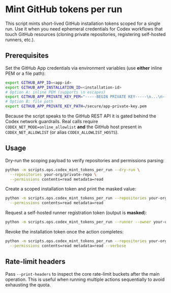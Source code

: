 # Mint GitHub tokens per run

This script mints short-lived GitHub installation tokens scoped for a single
run. Use it when you need ephemeral credentials for Codex workflows that touch
GitHub resources (cloning private repositories, registering self-hosted
runners, etc.).

## Prerequisites

Set the GitHub App credentials via environment variables (use **either** inline
PEM or a file path):

```bash
export GITHUB_APP_ID=<app-id>
export GITHUB_APP_INSTALLATION_ID=<installation-id>
# Option A: inline PEM (supports \n escapes)
export GITHUB_APP_PRIVATE_KEY_PEM="-----BEGIN PRIVATE KEY-----\n...\n-----END PRIVATE KEY-----"  # pragma: allowlist secret
# Option B: file path
export GITHUB_APP_PRIVATE_KEY_PATH=/secure/app-private-key.pem
```

Because the script speaks to the GitHub REST API it is gated behind the Codex
network guardrails. Real calls require `CODEX_NET_MODE=online_allowlist` **and**
the GitHub host present in `CODEX_NET_ALLOWLIST` (or alias `CODEX_ALLOWLIST_HOSTS`).

## Usage

Dry-run the scoping payload to verify repositories and permissions parsing:

```bash
python -m scripts.ops.codex_mint_tokens_per_run --dry-run \
  --repositories your-org/private-repo \
  --permissions contents=read metadata=read
```

Create a scoped installation token and print the masked value:

```bash
python -m scripts.ops.codex_mint_tokens_per_run --repositories your-org/private-repo \
  --permissions contents=read metadata=read
```

Request a self-hosted runner registration token (output is **masked**):

```bash
python -m scripts.ops.codex_mint_tokens_per_run --runner --owner your-org --repo private-repo
```

Revoke the installation token once the action completes:

```bash
python -m scripts.ops.codex_mint_tokens_per_run --repositories your-org/private-repo \
  --permissions contents=read metadata=read --verbose
```

## Rate-limit headers
Pass `--print-headers` to inspect the core rate-limit buckets after the main operation.
This is useful when running multiple actions sequentially to avoid exhausting the quota.
